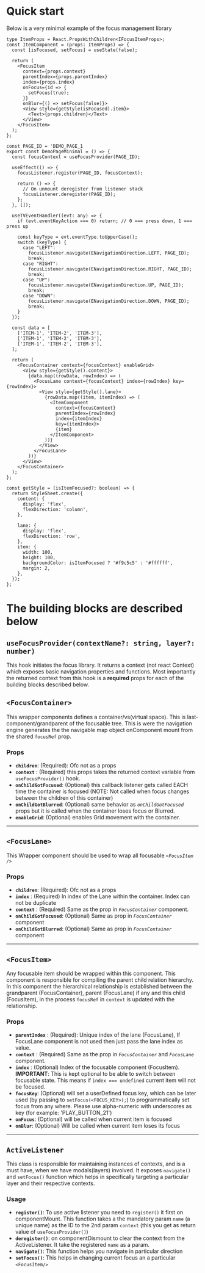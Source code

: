 # **Quick start**

Below is a very minimal example of the focus management library

    type ItemProps = React.PropsWithChildren<IFocusItemProps>;
    const ItemComponent = (props: ItemProps) => {
      const [isFocused, setFocus] = useState(false);

      return (
        <FocusItem
          context={props.context}
          parentIndex={props.parentIndex}
          index={props.index}
          onFocus={id => {
            setFocus(true);
          }}
          onBlur={() => setFocus(false)}>
          <View style={getStyle(isFocused).item}>
            <Text>{props.children}</Text>
          </View>
        </FocusItem>
      );
    };

    const PAGE_ID = 'DEMO_PAGE_1
    export const DemoPageMinimal = () => {
      const focusContext = useFocusProvider(PAGE_ID);

      useEffect(() => {
        focusListener.register(PAGE_ID, focusContext);

        return () => {
          // On unmount deregister from listener stack
          focusListener.deregister(PAGE_ID);
        };
      }, []);

      useTVEventHandler((evt: any) => {
        if (evt.eventKeyAction === 0) return; // 0 === press down, 1 === press up

        const keyType = evt.eventType.toUpperCase();
        switch (keyType) {
          case "LEFT":
            focusListener.navigate(ENavigationDirection.LEFT, PAGE_ID);
            break;
          case "RIGHT":
            focusListener.navigate(ENavigationDirection.RIGHT, PAGE_ID);
            break;
          case "UP":
            focusListener.navigate(ENavigationDirection.UP, PAGE_ID);
            break;
          case "DOWN":
            focusListener.navigate(ENavigationDirection.DOWN, PAGE_ID);
            break;
        }
      });

      const data = [
        ['ITEM-1', 'ITEM-2', 'ITEM-3'],
        ['ITEM-1', 'ITEM-2', 'ITEM-3'],
        ['ITEM-1', 'ITEM-2', 'ITEM-3'],
      ];

      return (
        <FocusContainer context={focusContext} enableGrid>
          <View style={getStyle().content}>
            {data.map((rowData, rowIndex) => (
              <FocusLane context={focusContext} index={rowIndex} key={rowIndex}>
                <View style={getStyle().lane}>
                  {rowData.map((item, itemIndex) => (
                    <ItemComponent
                      context={focusContext}
                      parentIndex={rowIndex}
                      index={itemIndex}
                      key={itemIndex}>
                      {item}
                    </ItemComponent>
                  ))}
                </View>
              </FocusLane>
            ))}
          </View>
        </FocusContainer>
      );
    };

    const getStyle = (isItemFocused?: boolean) => {
      return StyleSheet.create({
        content: {
          display: 'flex',
          flexDirection: 'column',
        },

        lane: {
          display: 'flex',
          flexDirection: 'row',
        },
        item: {
          width: 100,
          height: 100,
          backgroundColor: isItemFocused ? '#f9c5c5' : '#ffffff',
          margin: 2,
        },
      });
    };

# The building blocks are described below

## **`useFocusProvider(contextName?: string, layer?: number)`**

This hook initiates the focus library. It returns a context (not react Context) which exposes basic navigation properties and functions. Most importantly the returned context from this hook is a **required** props for each of the building blocks described below.

## **`<FocusContainer>`**

This wrapper components defines a container/vs(virtual space). This is last-component/grandparent of the focusable tree. This is were the navigation engine generates the the navigable map object onComponent mount from the shared `focusRef` prop.

### Props

- **`children`**: (Required): Ofc not as a props
- **`context`** : (Required) this props takes the returned context variable from `useFocusProvider()` hook.
- **`onChildGotFocused`**: (Optional) this callback listener gets called EACH time the container is focused (NOTE: Not called when focus changes between the children of this container)
- **`onChildGotBlurred`**: (Optional) same behavior as _`onChildGotFocused`_ props but it is called when the container loses focus or Blurred.
- **`enableGrid`**: (Optional) enables Grid movement with the container.

---

## **`<FocusLane>`**

This Wrapper component should be used to wrap all focusable _`<FocusItem />`_

### Props

- **`children`**: (Required): Ofc not as a props
- **`index`** : (Required) In index of the Lane within the container. Index can not be duplicate
- **`context`** : (Required) Same as the prop in _`FocusContainer`_ component.
- **`onChildGotFocused`**: (Optional) Same as prop in _`FocusContainer`_ component
- **`onChildGotBlurred`**: (Optional) Same as prop in _`FocusContainer`_ component

---

## **`<FocusItem>`**

Any focusable item should be wrapped within this component. This component is responsible for compiling the parent child relation hierarchy. In this component the hierarchical relationship is established between the grandparent (FocusContainer), parent (FocusLane) if any and this child (FocusItem), in the process `focusRef` in `context` is updated with the relationship.

### Props

- **`parentIndex`** : (Required): Unique index of the lane (FocusLane), If FocusLane component is not used then just pass the lane index as value.
- **`context`** : (Required) Same as the prop in _`FocusContainer`_ and _`FocusLane`_ component.
- **`index`** : (Optional) Index of the focusable component (FocusItem). **IMPORTANT**: This is kept optional to be able to switch between focusable state. This means if `index === undefined` current item will not be focused.
- **`focusKey`**: (Optional) will set a userDefined focus key, which can be later used (by passing to `setFocus(<FOCUS_KEY>);`) to programmatically set focus from any where. Please use alpha-numeric with underscores as key (for example: 'PLAY_BUTTON_21')
- **`onFocus`**: (Optional) will be called when current item is focused
- **`onBlur`**: (Optional) Will be called when current item loses its focus

---

## **`ActiveListener`**

This class is responsible for maintaining instances of contexts, and is a must have, when we have modals(layers) involved. It exposes `navigate()` and `setFocus()` function which helps in specifically targeting a particular layer and their respective contexts.

### Usage

- **`register()`**: To use active listener you need to `register()` it first on componentMount. This function takes a the mandatory param `name` (a unique name) as the ID to the 2nd param `context` (this you get as return value of `useFocusProvider()`)
- **`deregister()`**: on componentDismount to clear the context from the ActiveListener. It take the registered `name` as a param.
- **`navigate()`**: This function helps you navigate in particular direction
- **`setFocus()`**: This helps in changing current focus an a particular `<FocusItem/>`

